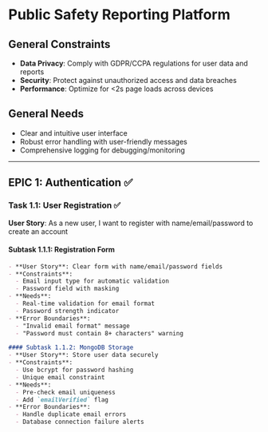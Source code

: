 # Public Safety Reporting Platform

## General Constraints
- **Data Privacy**: Comply with GDPR/CCPA regulations for user data and reports
- **Security**: Protect against unauthorized access and data breaches
- **Performance**: Optimize for <2s page loads across devices

## General Needs
- Clear and intuitive user interface
- Robust error handling with user-friendly messages
- Comprehensive logging for debugging/monitoring

---

## EPIC 1: Authentication ✅

### Task 1.1: User Registration ✅
**User Story**: As a new user, I want to register with name/email/password to create an account

#### Subtask 1.1.1: Registration Form
```markdown
- **User Story**: Clear form with name/email/password fields
- **Constraints**:
  - Email input type for automatic validation
  - Password field with masking
- **Needs**:
  - Real-time validation for email format
  - Password strength indicator
- **Error Boundaries**:
  - "Invalid email format" message
  - "Password must contain 8+ characters" warning

#### Subtask 1.1.2: MongoDB Storage
- **User Story**: Store user data securely
- **Constraints**:
  - Use bcrypt for password hashing
  - Unique email constraint
- **Needs**:
  - Pre-check email uniqueness
  - Add `emailVerified` flag
- **Error Boundaries**:
  - Handle duplicate email errors
  - Database connection failure alerts